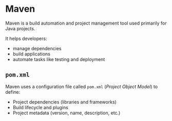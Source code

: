 # Maven

Maven is a build automation and project management tool used primarily for Java projects.

It helps developers:

- manage dependencies
- build applications
- automate tasks like testing and deployment

## `pom.xml`

Maven uses a configuration file called `pom.xml` (_Project Object Model_) to define:

- Project dependencies (libraries and frameworks)
- Build lifecycle and plugins
- Project metadata (version, name, description, etc.)




